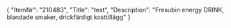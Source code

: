 {
  "ItemNr": "210483",
  "Title": "test",
  "Description": "Fresubin energy DRINK, blandade smaker, drickfärdigt kosttillägg"
}